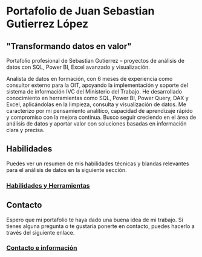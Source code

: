 # Portafolio de Juan Sebastian Gutierrez López
## "Transformando datos en valor"

Portafolio profesional de Sebastian Gutierrez – proyectos de análisis de datos con SQL, Power BI, Excel avanzado y visualización.

Analista de datos en formación, con 6 meses de experiencia como consultor externo para la OIT, apoyando la implementación y soporte del sistema de información IVC del Ministerio del Trabajo. He desarrollado conocimiento en herramientas como SQL, Power BI, Power Query, DAX y Excel, aplicándolas en la limpieza, consulta y visualización de datos. Me caracterizo por mi pensamiento analítico, capacidad de aprendizaje rápido y compromiso con la mejora continua. Busco seguir creciendo en el área de análisis de datos y aportar valor con soluciones basadas en información clara y precisa.

## Habilidades

Puedes ver un resumen de mis habilidades técnicas y blandas relevantes para el análisis de datos en la siguiente sección.

### [Habilidades y Herramientas](Habilidades/)

## Contacto

Espero que mi portafolio te haya dado una buena idea de mi trabajo. Si tienes alguna pregunta o te gustaría ponerte en contacto, puedes hacerlo a través del siguiente enlace.

### [Contacto e información](Contacto/)
